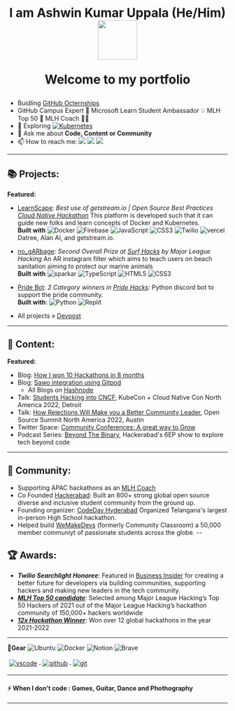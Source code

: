 <h1 align="center"> 
I am Ashwin Kumar Uppala (He/Him)
<img src="https://media.giphy.com/media/bcKmIWkUMCjVm/giphy.gif" width="90">
    
Welcome to my portfolio</h1>
- Buidling [GitHub Octernships](https://education.github.com/students/octernships)
- GitHub Campus Expert 🚩 Microsoft Learn Student Ambassador  💡 MLH Top 50 🌟 MLH Coach 🧑‍🏫
- 🌱 Exploring <a href="https://kubernetes.io/">![Kubernetes](https://img.shields.io/badge/kubernetes-%23326ce5.svg?style=for-the-badge&logo=kubernetes&logoColor=white)</a>
- 💬 Ask me about **Code, Content or Community**
- 📫 How to reach me:
<a href="https://twitter.com/ashwinexe"><img src="https://img.shields.io/badge/Twitter-%231DA1F2.svg?style=for-the-badge&logo=Twitter&logoColor=white"></a>
<a href="https://linkedin.com/in/ashwinexe"><img src="https://img.shields.io/badge/linkedin-%230077B5.svg?style=for-the-badge&logo=linkedin&logoColor=white"></a>
<a href="mailto:kumarashwin2603@gmail.com"><img src="https://img.shields.io/badge/Gmail-D14836?style=for-the-badge&logo=gmail&logoColor=white"></a>

---
## 📚 Projects: 

**Featured:**

- [LearnScape](https://github.com/starlightknown/LearnScape):  *Best use of getstream.io | Open Source Best Practices[ Cloud Native Hackathon](https://devpost.com/software/learnscape)*
 This platform is developed such that it can guide new folks and learn concepts of Docker and Kubernetes. <br/>
 **Built with** ![Docker](https://img.shields.io/badge/docker-%230db7ed.svg?style=for-the-badge&logo=docker&logoColor=white) ![Firebase](https://img.shields.io/badge/Firebase-039BE5?style=for-the-badge&logo=Firebase&logoColor=white) ![JavaScript](https://img.shields.io/badge/javascript-%23323330.svg?style=for-the-badge&logo=javascript&logoColor=%23F7DF1E) ![CSS3](https://img.shields.io/badge/css3-%231572B6.svg?style=for-the-badge&logo=css3&logoColor=white) ![Twilio](https://img.shields.io/badge/Twilio-F22F46?style=for-the-badge&logo=Twilio&logoColor=white) ![vercel](https://img.shields.io/badge/Vercel-000000?style=for-the-badge&logo=vercel&logoColor=white) Datree, Alan AI,
and getstream.io.
- [no_gARbage](https://github.com/SurfsUpHacks21/No_gARbage): *Second Overall Prize at [Surf Hacks](https://devpost.com/software/no-garbage) by Major League Hacking*
An AR instagram filter which aims to teach users on beach
sanitation aiming to protect our marine animals <br/>
**Built with** ![sparkar](https://img.shields.io/badge/Spark%20AR-FF5C83?style=for-the-badge&logo=SparkAR&logoColor=white) ![TypeScript](https://img.shields.io/badge/typescript-%23007ACC.svg?style=for-the-badge&logo=typescript&logoColor=white) ![HTML5](https://img.shields.io/badge/html5-%23E34F26.svg?style=for-the-badge&logo=html5&logoColor=white) ![CSS3](https://img.shields.io/badge/css3-%231572B6.svg?style=for-the-badge&logo=css3&logoColor=white)
- [Pride Bot](https://github.com/tyffical/Pridebot): *2 Category winners in [Pride Hacks](https://github.com/tyffical/Pridebot)*:
Python discord bot to support the pride community. <br/>
**Built with**: ![Python](https://img.shields.io/badge/python-3670A0?style=for-the-badge&logo=python&logoColor=ffdd54) ![Replit](https://img.shields.io/badge/Replit-DD1200?style=for-the-badge&logo=Replit&logoColor=white) 

- All projects » [Devpost](https://devpost.com/ashwinexe)
---

## 🎤 Content:
**Featured:**
- Blog: [How I won 10 Hackathons in 8 months](https://ashwinexe.hashnode.dev/how-i-won-10-hackathons-in-8-months)
- Blog: [Sawo integration using Gitpod](https://ashwinexe.hashnode.dev/sawo-x-gitpod)
    - All Blogs on [Hashnode](https://ashwinexe.hashnode.dev/)
- Talk: [Students Hacking into CNCF](https://www.youtube.com/watch?v=iEeBlxo2Aeg), KubeCon + Cloud Native Con North America 2022, Detroit
- Talk: [How Rejections Will Make you a Better Community Leader](https://www.youtube.com/watch?v=gYZezP6-IUo&t=1s), Open Source Summit North America 2022, Austin
- Twitter Space: [Community Conferences: A great way to Grow
](https://youtu.be/ztWNk9Q_uYQ)
- Podcast Series: [Beyond The Binary](https://www.youtube.com/playlist?list=PLimLxMcF2Zrin3lX_kgwcArjJA83n4f53), Hackerabad's 6EP show to explore tech beyond code
---

## 👫 Community:
- Supporting APAC hackathons as an [MLH Coach](https://mlh.io/coaches)
- Co Founded [Hackerabad](https://twitter.com/hackerabad): Built an 800+ strong global open source diverse and inclusive student community from the ground up.
- Founding organizer: [CodeDay Hyderabad](https://twitter.com/codeday_hyd) Organized Telangana's largest in-person High School hackathon.
- Helped build [WeMakeDevs](https://twitter.com/WeMakeDevs) (formerly Community Classroom) a 50,000 member communiyt of passionate students across the globe.
--
## 🏆 Awards: 
- ***Twilio Searchlight Honoree***: Featured in [Business Insider](https://www.businessinsider.com/sc/meet-the-inspirational-leaders-creating-a-better-future-for-developers?IR=T) for creating a better future for developers via building communities, supporting hackers and making new leaders in the tech community.
- [***MLH Top 50 candidate***](https://top.mlh.io/2022/profiles/ashwin-kumar-uppala): Selected among Major League Hacking’s Top 50 Hackers of 2021 out of the Major League Hacking’s hackathon community of 150,000+ hackers worldwide
- [***12x Hackathon Winner***](https://devpost.com/ashwinexe): Won over 12 global hackathons in the year 2021-2022
<!-- **🚧I build with....**
<p>
<a href="#">
<img src="https://github.com/ashwinexe/ColoredBadges/blob/master/svg/dev/frameworks/nodejs.svg?raw=true">
</a>
<a href="#">
<img src="https://github.com/ashwinexe/ColoredBadges/raw/master/svg/dev/languages/java.svg">
</a>
<a href="#">
<img src="https://raw.githubusercontent.com/ashwinexe/ColoredBadges/master/svg/dev/languages/css3.svg">
</a>
<a href="#">
<img src="https://raw.githubusercontent.com/ashwinexe/ColoredBadges/master/svg/dev/languages/html.svg">
</a>
<a href="https://getbootstrap.com/">
    <img src="https://raw.githubusercontent.com/ashwinexe/ColoredBadges/master/svg/dev/frameworks/bootstrap.svg" alt="bootstrap" style="vertical-align:top; margin:4px">
  </a>
<a href="#">
<img src="https://raw.githubusercontent.com/ashwinexe/ColoredBadges/master/svg/dev/languages/python.svg" style="vertical-align:top; margin:4px">
</a>
<a href="https://git-scm.com/">
<img src="https://raw.githubusercontent.com/ashwinexe/ColoredBadges/master/svg/dev/languages/js.svg">
</a>

</p>
 -->
---

**🧰Gear**
![Ubuntu](https://img.shields.io/badge/Ubuntu-E95420?style=for-the-badge&logo=ubuntu&logoColor=white) ![Docker](https://img.shields.io/badge/docker-%230db7ed.svg?style=for-the-badge&logo=docker&logoColor=white) ![Notion](https://img.shields.io/badge/Notion-%23000000.svg?style=for-the-badge&logo=notion&logoColor=white) ![Brave](https://img.shields.io/badge/Brave-FB542B?style=for-the-badge&logo=Brave&logoColor=white)
<p>
<a href="https://code.visualstudio.com/">
<img src="https://raw.githubusercontent.com/ashwinexe/ColoredBadges/master/svg/dev/tools/visualstudio_code.svg" alt="vscode" style="vertical-align:top; margin:4px">
</a>
<a href="github.com/ashwinexe">
<img src="https://raw.githubusercontent.com/klaasnicolaas/ColoredBadges/prod/svg/dev/services/github.svg" alt="github" style="vertical-align:top; margin:4px">
</a>

<a href="https://git-scm.com">
        <img src="https://raw.githubusercontent.com/klaasnicolaas/ColoredBadges/prod/svg/dev/tools/git.svg" alt="git" style="vertical-align:top; margin:4px">
</a>
</p>

---


#### ⚡ When I don't code : **Games, Guitar, Dance and Phothography**

---

<!-- ![Ashwin's github stats](https://github-readme-stats-beryl.vercel.app/api?username=ashwinexe&count_private=true&show_icons=true) ![Top Langs](https://github-readme-stats-beryl.vercel.app/api/top-langs/?username=ashwinexe&hide=Ruby,Shell&layout=compact)
[![GitHub Streak](http://github-readme-streak-stats.herokuapp.com?user=ashwinexe&theme=dark)](https://git.io/streak-stats) -->
